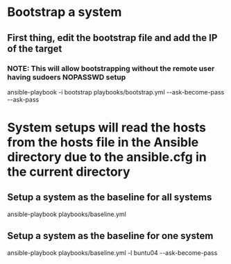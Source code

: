# Bootstrap a system
## First thing, edit the bootstrap file and add the IP of the target
### NOTE: This will allow bootstrapping without the remote user having sudoers NOPASSWD setup
ansible-playbook -i bootstrap playbooks/bootstrap.yml --ask-become-pass --ask-pass

# System setups will read the hosts from the hosts file in the Ansible directory due to the ansible.cfg in the current directory
## Setup a system as the baseline for all systems
ansible-playbook playbooks/baseline.yml

## Setup a system as the baseline for one system
ansible-playbook playbooks/baseline.yml -l buntu04 --ask-become-pass
